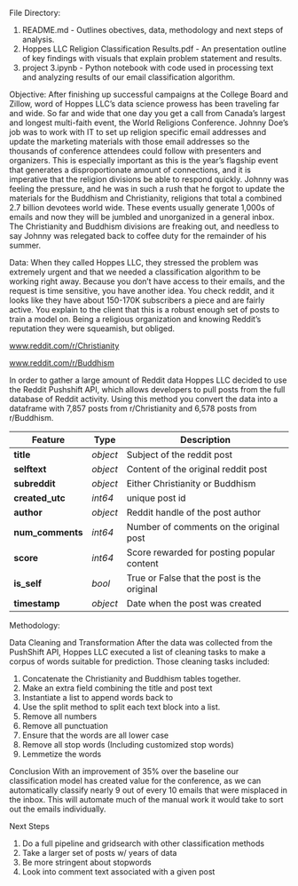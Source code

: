 File Directory:

1. README.md - Outlines obectives, data, methodology and next steps of analysis. 
2. Hoppes LLC Religion Classification Results.pdf - An presentation outline of key findings with visuals that explain problem statement and results.
3. project 3.ipynb - Python notebook with code used in processing text and analyzing results of our email classification algorithm.


Objective: After finishing up successful campaigns at the College Board and Zillow, word of Hoppes LLC’s data science prowess has been traveling far and wide. So far and wide that one day you get a  call from Canada’s largest and longest multi-faith event, the World Religions Conference. 
Johnny Doe’s job was to work with IT to set up religion specific email addresses and update the marketing materials with those email addresses so the thousands of conference attendees could follow with presenters and organizers. This is especially important as this is the year’s flagship event that generates a disproportionate amount of connections, and it is imperative that the religion divisions be able to respond quickly. 
Johnny was feeling the pressure, and he was in such a rush that he forgot to update the materials for the Buddhism and Christianity, religions that total a combined 2.7 billion devotees world wide. These events usually generate 1,000s of emails and now they will be jumbled and unorganized in a general inbox. The Christianity and Buddhism divisions are freaking out, and needless to say Johnny was relegated back to coffee duty for the remainder of his summer. 


Data:
When they called Hoppes LLC, they stressed the problem was extremely urgent and that we needed a classification algorithm to be working right away. 
Because you don’t have access to their emails, and the request is time sensitive, you have another idea. You check reddit, and it looks like they have about 150-170K subscribers a piece and are fairly active. You explain to the client that this is a robust enough set of posts to train a model on.
Being a religious organization and knowing Reddit’s reputation they were squeamish, but obliged.

www.reddit.com/r/Christianity

www.reddit.com/r/Buddhism

In order to gather a large amount of Reddit data Hoppes LLC decided to use the Reddit Pushshift API, which allows developers to pull posts from the full database of Reddit activity. 
Using this method you convert the data into a dataframe with 7,857 posts from r/Christianity and 6,578 posts from r/Buddhism.

|Feature|Type|Description|
|---|---|---|
|**title**|*object*|Subject of the reddit post| 
|**selftext**|*object*|Content of the original reddit post|
|**subreddit**|*object*|Either Christianity or Buddhism|
|**created_utc**|*int64*|unique post id|
|**author**|*object*|Reddit handle of the post author|
|**num_comments**|*int64*|Number of comments on the original post|
|**score**|*int64*|Score rewarded for posting popular content|
|**is_self**|*bool*|True or False that the post is the original|
|**timestamp**|*object*|Date when the post was created|




Methodology:

Data Cleaning and Transformation
After the data was collected from the PushShift API, Hoppes LLC executed a list of 
cleaning tasks to make a corpus of words suitable for prediction. Those cleaning tasks included:

1) Concatenate the Christianity and Buddhism tables together.
2) Make an extra field combining the title and post text
3) Instantiate a list to append words back to
4) Use the split method to split each text block into a list. 
5) Remove all numbers
6) Remove all punctuation
7) Ensure that the words are all lower case
8) Remove all stop words (Including customized stop words)
9) Lemmetize the words


Conclusion
With an improvement of 35% over the baseline our classification model has created value 
for the conference, as we can automatically classify nearly 9 out of every 10 emails that were
misplaced in the inbox. This will automate much of the manual work it would take to sort out the emails individually.


Next Steps
1. Do a full pipeline and gridsearch with other classification methods
2. Take a larger set of posts w/ years of data
3. Be more stringent about stopwords
4. Look into comment text associated with a given post




